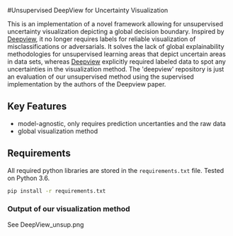 #Unsupervised DeepView for Uncertainty Visualization

This is an implementation of a novel framework allowing for unsupervised uncertainty visualization depicting a global decision boundary. Inspired by [Deepview](https://github.com/LucaHermes/DeepView), it no longer requires labels for reliable visualization of misclassifications or adversarials. It solves the lack of global explainability methodologies for unsupervised learning areas that depict uncertain areas in data sets, whereas [Deepview](https://github.com/LucaHermes/DeepView) explicitly required labeled data to spot any uncertainties in the visualization method. The 'deepview' repository is just an evaluation of our unsupervised method using the supervised implementation by the authors of the Deepview paper. 
## Key Features
* model-agnostic, only requires prediction uncertanties and the raw data
* global visualization method

## Requirements
All required python libraries are stored in the ```requirements.txt``` file.
Tested on Python 3.6.
```bash
pip install -r requirements.txt
```
### Output of our visualization method
See DeepView_unsup.png
